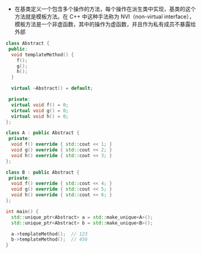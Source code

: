 * 在基类定义一个包含多个操作的方法，每个操作在派生类中实现，基类的这个方法就是模板方法。在 C++ 中这种手法称为 NVI（non-virtual interface），模板方法是一个非虚函数，其中的操作为虚函数，并且作为私有成员不暴露给外部

```cpp
class Abstract {
 public:
  void templateMethod() {
    f();
    g();
    h();
  }

  virtual ~Abstract() = default;

 private:
  virtual void f() = 0;
  virtual void g() = 0;
  virtual void h() = 0;
};

class A : public Abstract {
 private:
  void f() override { std::cout << 1; }
  void g() override { std::cout << 2; }
  void h() override { std::cout << 3; }
};

class B : public Abstract {
 private:
  void f() override { std::cout << 4; }
  void g() override { std::cout << 5; }
  void h() override { std::cout << 6; }
};

int main() {
  std::unique_ptr<Abstract> a = std::make_unique<A>();
  std::unique_ptr<Abstract> b = std::make_unique<B>();

  a->templateMethod();  // 123
  b->templateMethod();  // 456
}
```
